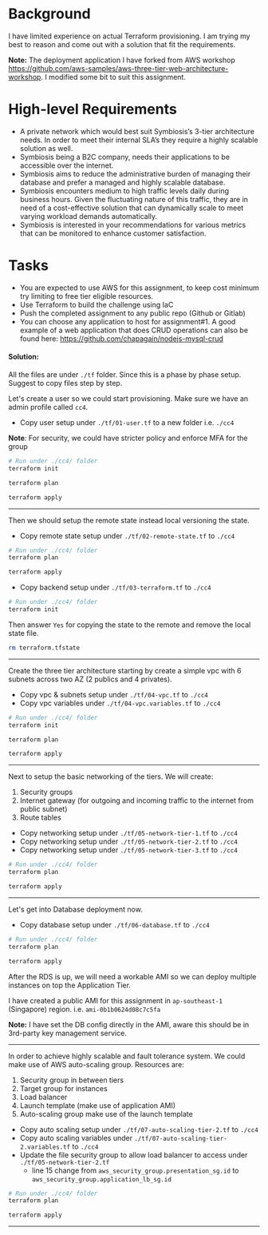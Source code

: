 # Background

I have limited experience on actual Terraform provisioning. I am trying my best to reason and come out with a solution that fit the requirements.

**Note:** The deployment application I have forked from AWS workshop https://github.com/aws-samples/aws-three-tier-web-architecture-workshop. I modified some bit to suit this assignment.

# High-level Requirements

- A private network which would best suit Symbiosis’s 3-tier architecture needs. In order to meet their internal SLA’s they require a highly scalable solution as well.
- Symbiosis being a B2C company, needs their applications to be accessible over the internet.
- Symbiosis aims to reduce the administrative burden of managing their database and prefer a managed and highly scalable database.
- Symbiosis encounters medium to high traffic levels daily during business hours. Given the fluctuating nature of this traffic, they are in need of a cost-effective solution that can dynamically scale to meet varying workload demands automatically.
- Symbiosis is interested in your recommendations for various metrics that can be monitored to enhance customer satisfaction.

# Tasks

- You are expected to use AWS for this assignment, to keep cost minimum try limiting to free tier eligible resources.
- Use Terraform to build the challenge using IaC
- Push the completed assignment to any public repo (Github or Gitlab)
- You can choose any application to host for assignment#1. A good example of a web application that does CRUD operations can also be found here: https://github.com/chapagain/nodejs-mysql-crud

#### Solution:

All the files are under `./tf` folder. Since this is a phase by phase setup. Suggest to copy files step by step.

Let's create a user so we could start provisioning. Make sure we have an admin profile called `cc4`.

- Copy user setup under `./tf/01-user.tf` to a new folder i.e. `./cc4`

**Note**: For security, we could have stricter policy and enforce MFA for the group

```bash
# Run under ./cc4/ folder
terraform init

terraform plan

terraform apply
```

---

Then we should setup the remote state instead local versioning the state.

- Copy remote state setup under `./tf/02-remote-state.tf` to `./cc4`

```bash
# Run under ./cc4/ folder
terraform plan

terraform apply
```

- Copy backend setup under `./tf/03-terraform.tf` to `./cc4`

```bash
# Run under ./cc4/ folder
terraform init
```

Then answer `Yes` for copying the state to the remote and remove the local state file.

```bash
rm terraform.tfstate
```

---

Create the three tier architecture starting by create a simple vpc with 6 subnets across two AZ (2 publics and 4 privates).

- Copy vpc & subnets setup under `./tf/04-vpc.tf` to `./cc4`
- Copy vpc variables under `./tf/04-vpc.variables.tf` to `./cc4`

```bash
# Run under ./cc4/ folder
terraform init

terraform plan

terraform apply
```

---

Next to setup the basic networking of the tiers. We will create:

1. Security groups
2. Internet gateway (for outgoing and incoming traffic to the internet from public subnet)
3. Route tables

- Copy networking setup under `./tf/05-network-tier-1.tf` to `./cc4`
- Copy networking setup under `./tf/05-network-tier-2.tf` to `./cc4`
- Copy networking setup under `./tf/05-network-tier-3.tf` to `./cc4`

```bash
# Run under ./cc4/ folder
terraform plan

terraform apply
```

---

Let's get into Database deployment now.

- Copy database setup under `./tf/06-database.tf` to `./cc4`

```bash
# Run under ./cc4/ folder
terraform plan

terraform apply
```

After the RDS is up, we will need a workable AMI so we can deploy multiple instances on top the Application Tier.

I have created a public AMI for this assignment in `ap-southeast-1` (Singapore) region. i.e. `ami-0b1b0624d08c7c5fa`

**Note:** I have set the DB config directly in the AMI, aware this should be in 3rd-party key management service.

---

In order to achieve highly scalable and fault tolerance system. We could make use of AWS auto-scaling group. Resources are:

1. Security group in between tiers
2. Target group for instances
3. Load balancer
4. Launch template (make use of application AMI)
5. Auto-scaling group make use of the launch template

- Copy auto scaling setup under `./tf/07-auto-scaling-tier-2.tf` to `./cc4`
- Copy auto scaling variables under `./tf/07-auto-scaling-tier-2.variables.tf` to `./cc4`
- Update the file security group to allow load balancer to access under `./tf/05-network-tier-2.tf`
  - line 15 change from `aws_security_group.presentation_sg.id` to `aws_security_group.application_lb_sg.id`

```bash
# Run under ./cc4/ folder
terraform plan

terraform apply
```

---

